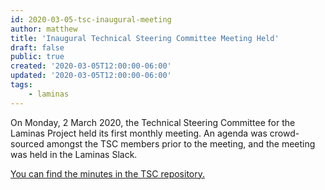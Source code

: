 ```yaml
---
id: 2020-03-05-tsc-inaugural-meeting
author: matthew
title: 'Inaugural Technical Steering Committee Meeting Held'
draft: false
public: true
created: '2020-03-05T12:00:00-06:00'
updated: '2020-03-05T12:00:00-06:00'
tags:
    - laminas
---
```


On Monday, 2 March 2020, the Technical Steering Committee for the Laminas
Project held its first monthly meeting. An agenda was crowd-sourced amongst the
TSC members prior to the meeting, and the meeting was held in the Laminas Slack.

[You can find the minutes in the TSC repository.](https://github.com/laminas/technical-steering-committee/blob/master/meetings/minutes/2020-03-02-TSC-Minutes.md)
